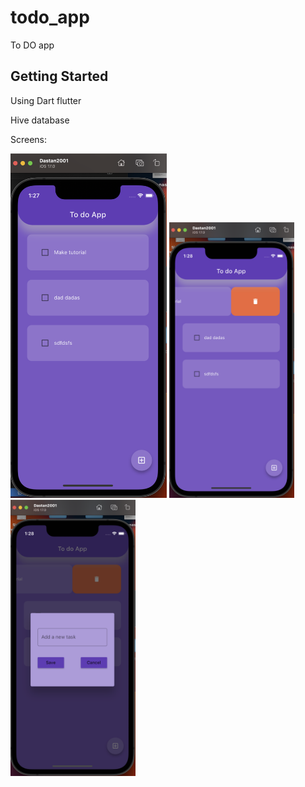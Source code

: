 # todo_app

To DO app
## Getting Started

Using Dart flutter</p> 
Hive database</p>
Screens: 

<p float="left">
  <img src="first.png" width="250" /> 
  <img src="second.png" width="200" />
  <img src="thirt.png" width="200" />
  
</p>






